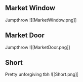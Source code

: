 ## Market Window
Jumpthrow
![[MarketWindow.png]]
## Market Door
Jumpthrow
![[MarketDoor.png]]
## Short
Pretty unforgiving tbh
![[Short.png]]